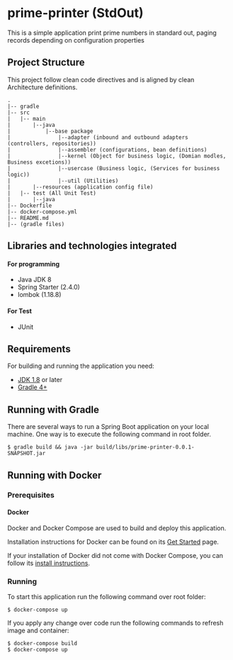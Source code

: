 # prime-printer (StdOut)

This is a simple application print prime numbers in standard out, paging records depending on configuration properties  

## Project Structure
This project follow clean code directives and is aligned by clean Architecture definitions.
```
.
|-- gradle
|-- src
|   |-- main
|       |--java
|           |--base package
|               |--adapter (inbound and outbound adapters (controllers, repositories))
|               |--assembler (configurations, bean definitions)
|               |--kernel (Object for business logic, (Domian modles, Business excetions)) 
|               |--usercase (Business logic, (Services for business logic))
|               |--util (Utilities)
|       |--resources (application config file)
|   |-- test (All Unit Test)
|       |--java
|-- Dockerfile
|-- docker-compose.yml
|-- README.md
|-- (gradle files)

```

## Libraries and technologies integrated

#### For programming
   * Java JDK 8
   * Spring Starter (2.4.0)
   * lombok (1.18.8)
#### For Test
   * JUnit
  
## Requirements

For building and running the application you need:

* [JDK 1.8](http://www.oracle.com/technetwork/java/javase/downloads/index.html) or later
* [Gradle 4+](http://www.gradle.org/downloads)


## Running with Gradle

There are several ways to run a Spring Boot application on your local machine. One way is to execute the following command in root folder.

```
$ gradle build && java -jar build/libs/prime-printer-0.0.1-SNAPSHOT.jar

```

## Running with Docker

### Prerequisites

#### Docker

Docker and Docker Compose are used to build and deploy this application.

Installation instructions for Docker can be found on its [Get Started](https://docs.docker.com/get-started/) page.

If your installation of Docker did not come with Docker Compose, you can follow its
[install instructions](https://docs.docker.com/compose/install/).

### Running

To start this application run the following command over root folder:

```
$ docker-compose up
```

If you apply any change over code run the following commands to refresh image and container:

```
$ docker-compose build
$ docker-compose up
```
